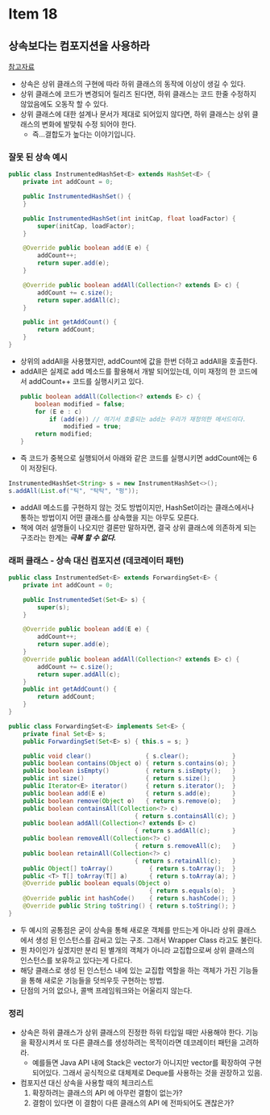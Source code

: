 # Item 18
## 상속보다는 컴포지션을 사용하라

[참고자료](https://tecoble.techcourse.co.kr/post/2020-05-18-inheritance-vs-composition/)

- 상속은 상위 클래스의 구현에 따라 하위 클래스의 동작에 이상이 생길 수 있다. 
- 상위 클래스에 코드가 변경되어 릴리즈 된다면, 하위 클래스는 코드 한줄 수정하지 않았음에도 오동작 할 수 있다. 
- 상위 클래스에 대한 설계나 문서가 제대로 되어있지 않다면, 하위 클래스는 상위 클래스의 변화에 발맞춰 수정 되어야 한다. 
  - 즉...결합도가 높다는 이야기입니다. 

### 잘못 된 상속 예시
```java
public class InstrumentedHashSet<E> extends HashSet<E> {
    private int addCount = 0;

    public InstrumentedHashSet() {
    }

    public InstrumentedHashSet(int initCap, float loadFactor) {
        super(initCap, loadFactor);
    }

    @Override public boolean add(E e) {
        addCount++;
        return super.add(e);
    }

    @Override public boolean addAll(Collection<? extends E> c) {
        addCount += c.size();
        return super.addAll(c);
    }

    public int getAddCount() {
        return addCount;
    }
}
```
- 상위의 addAll을 사용했지만, addCount에 값을 한번 더하고 addAll을 호출한다.
- addAll은 실제로 add 메소드를 활용해서 개발 되어있는데, 이미 재정의 한 코드에서 addCount++ 코드를 실행시키고 있다. 
    ```java
    public boolean addAll(Collection<? extends E> c) {
        boolean modified = false;
        for (E e : c)
            if (add(e)) // 여기서 호출되는 add는 우리가 재정의한 메서드이다.
                modified = true;
        return modified;
    }
    ```
- 즉 코드가 중복으로 실행되어서 아래와 같은 코드를 실행시키면 addCount에는 6이 저장된다. 

```java
InstrumentedHashSet<String> s = new InstrumentHashSet<>();
s.addAll(List.of("틱", "탁탁", "펑"));
```

- addAll 메소드를 구현하지 않는 것도 방법이지만, HashSet이라는 클래스에서나 통하는 방법이지 어떤 클래스를 상속했을 지는 아무도 모른다. 
- 책에 여러 설명들이 나오지만 결론만 말하자면, 결국 상위 클래스에 의존하게 되는 구조라는 한계는 **_극복 할 수 없다._** 


### 래퍼 클래스 - 상속 대신 컴포지션 (데코레이터 패턴)
```java
public class InstrumentedSet<E> extends ForwardingSet<E> {
    private int addCount = 0;

    public InstrumentedSet(Set<E> s) {
        super(s);
    }

    @Override public boolean add(E e) {
        addCount++;
        return super.add(e);
    }
    @Override public boolean addAll(Collection<? extends E> c) {
        addCount += c.size();
        return super.addAll(c);
    }
    public int getAddCount() {
        return addCount;
    }
}
```
```java
public class ForwardingSet<E> implements Set<E> {
    private final Set<E> s;
    public ForwardingSet(Set<E> s) { this.s = s; }

    public void clear()               { s.clear();            }
    public boolean contains(Object o) { return s.contains(o); }
    public boolean isEmpty()          { return s.isEmpty();   }
    public int size()                 { return s.size();      }
    public Iterator<E> iterator()     { return s.iterator();  }
    public boolean add(E e)           { return s.add(e);      }
    public boolean remove(Object o)   { return s.remove(o);   }
    public boolean containsAll(Collection<?> c)
                                   { return s.containsAll(c); }
    public boolean addAll(Collection<? extends E> c)
                                   { return s.addAll(c);      }
    public boolean removeAll(Collection<?> c)
                                   { return s.removeAll(c);   }
    public boolean retainAll(Collection<?> c)
                                   { return s.retainAll(c);   }
    public Object[] toArray()          { return s.toArray();  }
    public <T> T[] toArray(T[] a)      { return s.toArray(a); }
    @Override public boolean equals(Object o)
                                       { return s.equals(o);  }
    @Override public int hashCode()    { return s.hashCode(); }
    @Override public String toString() { return s.toString(); }
}
```
- 두 예시의 공통점은 굳이 상속을 통해 새로운 객체를 만드는게 아니라 상위 클래스에서 생성 된 인스턴스를 감싸고 있는 구조. 그래서 Wrapper Class 라고도 불린다. 
- 뭔 차이인가 싶겠지만 분리 된 별개의 객체가 아니라 교집합으로써 상위 클래스의 인스턴스를 보유하고 있다는게 다르다. 
- 해당 클래스로 생성 된 인스턴스 내에 있는 교집합 역할을 하는 객체가 가진 기능들을 통해 새로운 기능들을 덧씌우듯 구현하는 방법. 
- 단점의 거의 없으나, 콜백 프레임워크와는 어울리지 않는다. 

### 정리
- 상속은 하위 클래스가 상위 클래스의 진정한 하위 타입일 때만 사용해야 한다. 기능을 확장시켜서 또 다른 클래스를 생성하려는 목적이라면 데코레이터 패턴을 고려하라. 
  - 예를들면 Java API 내에 Stack은 vector가 아니지만 vector를 확장하여 구현되어있다. 그래서 공식적으로 대체제로 Deque를 사용하는 것을 권장하고 있음.
- 컴포지션 대신 상속을 사용할 때의 체크리스트
   1. 확장하려는 클래스의 API 에 아무런 결함이 없는가?
   2. 결함이 있다면 이 결함이 다른 클래스의 API 에 전파되어도 괜찮은가?